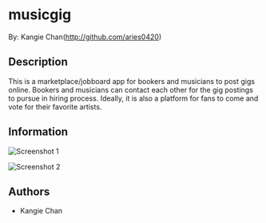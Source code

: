 musicgig
========================

By: Kangie Chan(http://github.com/aries0420)

## Description
This is a marketplace/jobboard app for bookers and musicians to post gigs online. Bookers and musicians can contact each other for the gig postings to pursue in hiring process. Ideally, it is also a platform for fans to come and vote for their favorite artists.

## Information

![Screenshot 1](app/assets/images/)

![Screenshot 2](app/assets/images/)

## Authors
* Kangie Chan
